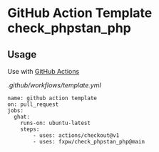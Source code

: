 # GitHub Action Template check_phpstan_php


## Usage

Use with [GitHub Actions](https://github.com/features/actions)

_.github/workflows/template.yml_

```
name: github action template
on: pull_request
jobs:
  ghat:
    runs-on: ubuntu-latest
    steps:
        - uses: actions/checkout@v1
        - uses: fxpw/check_phpstan_php@main
```

